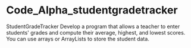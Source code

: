 # Code_Alpha_studentgradetracker
StudentGradeTracker Develop a program that allows a teacher to enter students' grades and compute their average, highest, and lowest scores. You can use arrays or ArrayLists to store the student data.
